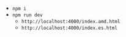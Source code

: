 * `npm i`
* `npm run dev`
    * `http://localhost:4000/index.amd.html` 
    * `http://localhost:4000/index.es.html`
